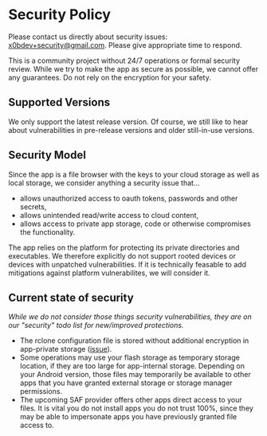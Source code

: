 # Security Policy

Please contact us directly about security issues: x0bdev+security@gmail.com. Please give appropriate time to respond.

This is a community project without 24/7 operations or formal security review. While we try to make the app as secure as possible, we cannot offer any guarantees. Do not rely on the encryption for your safety.

## Supported Versions

We only support the latest release version. Of course, we still like to hear about vulnerabilities in pre-release versions and older still-in-use versions.

## Security Model
Since the app is a file browser with the keys to your cloud storage as well as local storage, we consider anything a security issue that...
- allows unauthorized access to oauth tokens, passwords and other secrets,
- allows unintended read/write access to cloud content,
- allows access to private app storage, code or otherwise compromises the functionality.


The app relies on the platform for protecting its private directories and executables. We therefore explicitly do not support rooted devices or devices with unpatched vulnerabilities. If it is technically feasable to add mitigations against platform vulnerabilites, we will consider it.

## Current state of security
_While we do not consider those things security vulnerabilities, they are on our "security" todo list for new/improved protections._
- The rclone configuration file is stored without additional encryption in app-private storage ([issue](https://github.com/x0b/rcx/issues/12)).
- Some operations may use your flash storage as temporary storage location, if they are too large for app-internal storage. Depending on your Android version, those files may temporarily be available to other apps that you have granted external storage or storage manager permissions.
- The upcoming SAF provider offers other apps direct access to your files. It is vital you do not install apps you do not trust 100%, since they may be able to impersonate apps you have previously granted file access to.
